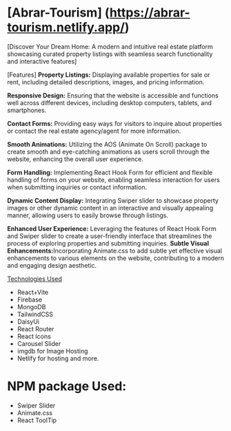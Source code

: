 # [Abrar-Tourism] (https://abrar-tourism.netlify.app/)

[Discover Your Dream Home: A modern and intuitive real estate platform showcasing curated property listings with seamless search functionality and interactive features]

[Features]
<b>Property Listings:</b> Displaying available properties for sale or rent, including detailed descriptions, images, and pricing information.

<b>Responsive Design:</b> Ensuring that the website is accessible and functions well across different devices, including desktop computers, tablets, and smartphones.

<b>Contact Forms:</b> Providing easy ways for visitors to inquire about properties or contact the real estate agency/agent for more information.

<b>Smooth Animations:</b> Utilizing the AOS (Animate On Scroll) package to create smooth and eye-catching animations as users scroll through the website, enhancing the overall user experience.

<b>Form Handling:</b> Implementing React Hook Form for efficient and flexible handling of forms on your website, enabling seamless interaction for users when submitting inquiries or contact information.

<b>Dynamic Content Display:</b> Integrating Swiper slider to showcase property images or other dynamic content in an interactive and visually appealing manner, allowing users to easily browse through listings.

<b>Enhanced User Experience:</b> Leveraging the features of React Hook Form and Swiper slider to create a user-friendly interface that streamlines the process of exploring properties and submitting inquiries.
<b>Subtle Visual Enhancements:</b>Incorporating Animate.css to add subtle yet effective visual enhancements to various elements on the website, contributing to a modern and engaging design aesthetic.

[Technologies Used](#technologies-used)
* React+Vite
* Firebase
* MongoDB
* TailwindCSS
* DaisyUi
* React Router
* React Icons
* Carousel Slider
* imgdb for Image Hosting
* Netlify for hosting and more.


#  NPM package Used:
* Swiper Slider 
* Animate.css
* React ToolTip
